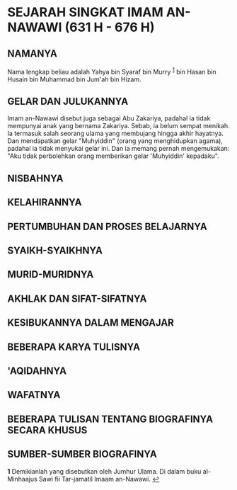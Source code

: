 

SEJARAH SINGKAT IMAM AN-NAWAWI (631 H - 676 H)
==============================================

NAMANYA
-------

Nama lengkap beliau adalah Yahya bin Syaraf bin Murry <sup id="a1">[1](#f1)</sup> bin Hasan
bin Husain bin Muhammad bin Jum'ah bin Hizam.

GELAR DAN JULUKANNYA
--------------------

Imam an-Nawawi disebut juga sebagai Abu Zakariya, padahal ia tidak
mempunyai anak yang bernama Zakariya. Sebab, ia belum sempat menikah.
Ia termasuk salah seorang ulama yang membujang hingga akhir hayatnya. Dan
mendapatkan gelar "Muhyiddin" (orang yang menghidupkan agama), padahal
ia tidak menyukai gelar ini. Dan ia memang pernah mengemukakan: "Aku
tidak perbolehkan orang memberikan gelar 'Muhyiddin' kepadaku".

NISBAHNYA
---------

KELAHIRANNYA
------------

PERTUMBUHAN DAN PROSES BELAJARNYA
---------------------------------

SYAIKH-SYAIKHNYA
----------------

MURID-MURIDNYA
--------------

AKHLAK DAN SIFAT-SIFATNYA
-------------------------

KESIBUKANNYA DALAM MENGAJAR
---------------------------

BEBERAPA KARYA TULISNYA
-----------------------

'AQIDAHNYA
----------

WAFATNYA
--------

BEBERAPA TULISAN TENTANG BIOGRAFINYA SECARA KHUSUS
--------------------------------------------------

SUMBER-SUMBER BIOGRAFINYA
-------------------------

<b id="f1">1</b> Demikianlah yang disebutkan oleh Jumhur Ulama. Di dalam buku al-Minhaajus Sawi fii Tar-jamatil Imaam an-Nawawi. [↩](#a1)
